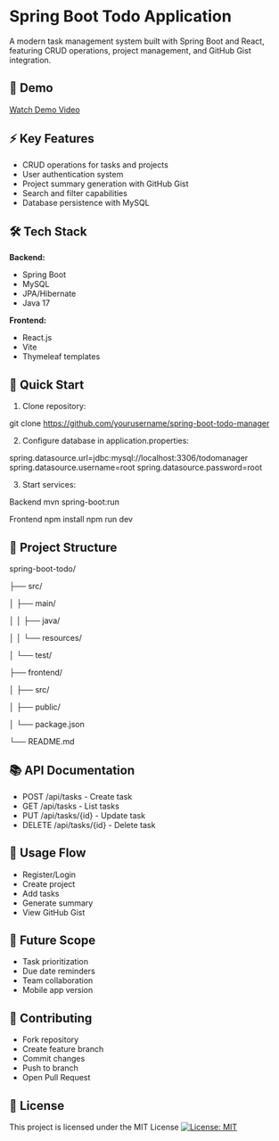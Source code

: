 # Spring Boot Todo Application

A modern task management system built with Spring Boot and React, featuring CRUD operations, project management, and GitHub Gist integration.

## 🎥 Demo
[Watch Demo Video](your-video-url)

## ⚡ Key Features
- CRUD operations for tasks and projects
- User authentication system
- Project summary generation with GitHub Gist
- Search and filter capabilities
- Database persistence with MySQL

## 🛠️ Tech Stack
**Backend:**
- Spring Boot
- MySQL
- JPA/Hibernate
- Java 17

**Frontend:**
- React.js
- Vite
- Thymeleaf templates

## 🚀 Quick Start
1. Clone repository:

git clone https://github.com/yourusername/spring-boot-todo-manager

2. Configure database in application.properties:

spring.datasource.url=jdbc:mysql://localhost:3306/todomanager
spring.datasource.username=root
spring.datasource.password=root

3. Start services:

Backend
mvn spring-boot:run

Frontend
npm install
npm run dev


## 📁 Project Structure

spring-boot-todo/

├── src/

│   ├── main/

│   │   ├── java/

│   │   └── resources/

│   └── test/

├── frontend/

│   ├── src/

│   ├── public/

│   └── package.json

└── README.md


## 📚 API Documentation

- POST /api/tasks - Create task
- GET /api/tasks - List tasks
- PUT /api/tasks/{id} - Update task
- DELETE /api/tasks/{id} - Delete task

## 🔄 Usage Flow

- Register/Login
- Create project
- Add tasks
- Generate summary
- View GitHub Gist

## 🌟 Future Scope

- Task prioritization
- Due date reminders
- Team collaboration
- Mobile app version

## 🤝 Contributing

- Fork repository
- Create feature branch
- Commit changes
- Push to branch
- Open Pull Request

## 📄 License

This project is licensed under the MIT License [![License: MIT](https://img.shields.io/badge/License-MIT-yellow.svg)](https://opensource.org/licenses/MIT)



